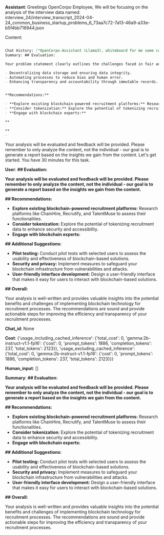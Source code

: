 **Assistant**: Greetings OpenCorpo Employee, We will be focusing on the analysis of the interview data named: interview_24/interview_transcript_2024-04-24_common_business_startup_problems_6_73aa7c72-7a13-46a9-a33e-b5f4bb716944.json 


 Content: 

 ```md

 Chat History: ["OpenCorpo-Assistant (Llama3), whiteboard for me some common business startup problems. Propose a solution for blockchain technology in business. I will evaluate your answers and give my feedback, then propose a problem to you. You will answer and I will evaluate. Let's now begin. You have 30 minutes.", '## Common Business Startup Problems:\n\n**1. Trust & Transparency:**\n- Difficulty establishing trust among stakeholders.\n- Lack of transparency in data and processes.\n\n\n**2. Data Security & Privacy:**\n- Data breaches and security vulnerabilities.\n- Compliance challenges with data regulations.\n\n\n**3. Financial Management:**\n- Slow and costly fundraising processes.\n- Managing cash flow and expenses efficiently.\n\n\n**4. Governance & Decision-Making:**\n- Inefficient governance structures.\n- Difficulty making decentralized decisions.\n\n\n**5. Intellectual Property Protection:**\n- Challenges in registering and managing intellectual property.\n- Concerns over ownership and licensing.\n\n\n## Blockchain Technology Solutions:\n\n**1. Enhancing Trust & Transparency:**\n- Decentralized ledgers provide a secure and transparent record of transactions and interactions.\n- Smart contracts automate trust-based relationships and governance processes.\n\n\n**2. Strengthening Data Security & Privacy:**\n- Cryptographic technology protects data from tampering and unauthorized access.\n- Decentralized storage eliminates the risk of data breaches.\n\n\n**3. Improving Financial Management:**\n- Tokenization enables efficient fundraising through token sales and crowdsourcing.\n- Smart contracts automate financial processes such as payments and investments.\n\n\n**4. Empowering Governance & Decision-Making:**\n- Decentralized governance models enable greater transparency and participation.\n- Token-holders can vote on key decisions and proposals.\n\n\n**5. Securely Managing Intellectual Property:**\n- Blockchain platforms provide a decentralized and transparent ecosystem for registering and managing IP assets.\n- Smart contracts can automate licensing and royalty agreements.\n\n\n**Please provide me with a specific problem you face in your business startup that you believe blockchain technology could potentially solve.**', "I'd like to propose a problem that I think blockchain technology could help solve:\n\nProblem: **Supply Chain Inefficiencies**\n\nAs a startup, we're constantly struggling with supply chain management and logistics. Our company sources materials from various suppliers and manufacturers, and tracking inventory levels, order fulfillment, and product quality can be challenging. This often leads to delays, overstocking, or understocking, which impacts our ability to respond quickly to changing market demands.\n\nWe believe that blockchain technology could help us solve this problem by:\n\n1. **Tracking Provenance**: Implement a decentralized ledger system to track the origin of materials, ensuring transparency and accountability throughout the supply chain.\n2. **Smart Contracts for Order Management**: Automate order processing and fulfillment using smart contracts, streamlining communication between suppliers, manufacturers, and logistics providers.\n3. **Real-time Inventory Tracking**: Use blockchain-based inventory management solutions to monitor stock levels in real-time, reducing overstocking or understocking issues.\n\nBy leveraging blockchain technology, we hope to:\n\n* Enhance supply chain transparency and trust\n* Reduce the risk of counterfeiting and product contamination\n* Improve order fulfillment accuracy and speed\n* Gain better visibility into our global operations\n\nWhat do you think? Have any questions about this problem, or would you like me to elaborate on how blockchain technology can help solve it?", "**Evaluation:**\n\nYour problem statement clearly outlines the challenges faced by startups in managing their supply chain. Blockchain technology offers potential solutions to address these challenges by providing:\n\n- Decentralization and transparency through a distributed ledger.\n- Automation of processes through smart contracts.\n- Improved inventory management through real-time tracking.\n\n\n**Recommendations:**\n\n- **Explore existing blockchain-based supply chain solutions:** Research platforms like IBM Food Trust, VeChain, and SAP blockchain to assess their suitability for your startup's needs.\n- **Consider the regulatory environment:** Understand the legal and regulatory framework surrounding blockchain technology in your industry.\n- **Collaborate with experts:** Engage blockchain developers, consultants, and logistics specialists to assess your supply chain and develop a customized implementation plan.\n\n\n**Additional Suggestions:**\n\n- **Pilot testing:** Conduct pilot tests with selected suppliers and manufacturers to evaluate the effectiveness of blockchain technology before full implementation.\n- **Security considerations:** Implement robust security measures to protect your blockchain infrastructure from vulnerabilities and attacks.\n- **Training and adoption:** Develop training programs and educational materials to ensure that your team understands and can effectively utilize blockchain technology.", "*Thank you for the evaluation and recommendations!*\n\nI appreciate the suggestions to explore existing blockchain-based supply chain solutions, consider the regulatory environment, and collaborate with experts. These steps will help me better understand the feasibility of implementing blockchain technology in my startup's supply chain.\n\nThe additional suggestions, such as pilot testing, prioritizing security considerations, and providing training and adoption support, are also valuable insights that I can use to inform my decision-making process.\n\nI'm excited to take these next steps and potentially leverage blockchain technology to enhance transparency, automation, and inventory management in our supply chain. Thank you again for your feedback!\n\nNow, would you like me to propose another problem or would you like me to come up with a new business startup challenge?", "Let's move on to the next problem. Please provide me with a specific issue you're facing in your business startup that you believe blockchain technology could potentially address. I'm ready to offer my insights and suggestions.", "*Exciting! Let's dive into another challenge*\n\nHere's a problem that I think blockchain technology could help solve:\n**Problem: **Digital Asset Rights Management**\n\nAs a digital media startup, we create and distribute various forms of digital content (images, videos, music, etc.) to customers. However, managing the rights and ownership of these digital assets can be complex and challenging.\n\nSpecifically:\n\n* **Tracking Usage**: We struggle to accurately track how our digital assets are used by customers, making it difficult to enforce licensing agreements and ensure fair compensation.\n* **Proving Ownership**: Verifying ownership of digital assets is often problematic, as we don't have a reliable way to prove who created the content or holds the rights.\n* **Resolving Disputes**: When disputes arise over copyright infringement or licensing issues, resolving them efficiently and fairly becomes difficult due to lack of transparency and tamper-proof record-keeping.\n\nI believe blockchain technology could help us address these challenges by:\n\n1. **Creating a Digital Asset Registry**: Establishing a decentralized, immutable registry for digital assets, allowing us to track ownership, usage, and provenance.\n2. **Smart Contracts for Licensing**: Using smart contracts to automate licensing agreements, ensuring that rights are respected and compensation is paid fairly.\n3. **Decentralized Dispute Resolution**: Implementing blockchain-based dispute resolution mechanisms, providing a transparent, tamper-proof, and efficient way to resolve disputes.\n\nWhat do you think? Can blockchain technology help us better manage digital asset rights and ensure the integrity of our content?\n\n(Please provide your insights and suggestions!)", "## Evaluation:\n\nYour problem statement clearly outlines the challenges faced in managing digital assets. Blockchain technology offers potential solutions by:\n\n- Providing a decentralized and transparent digital asset registry.\n- Automating licensing agreements through smart contracts.\n- Enabling decentralized dispute resolution, reducing the need for intermediaries.\n\n\n**Recommendations:**\n\n- **Explore existing blockchain-powered digital asset management platforms:** Investigate platforms like Arweave, Filecoin, and IPFS to assess their functionalities.\n- **Consider tokenization:** Explore the potential of tokenizing digital assets to enhance ownership and trading.\n- **Engage with blockchain legal experts:** Consult with lawyers specializing in blockchain technology to ensure compliance with relevant regulations.\n\n\n**Additional Suggestions:**\n\n- **Pilot testing:** Conduct pilot tests with selected users to assess the usability and effectiveness of blockchain-based solutions.\n- **Security and privacy:** Implement measures to safeguard your blockchain infrastructure from vulnerabilities and attacks.\n- **User-friendly interface:** Develop user-friendly interfaces to facilitate easy access and interaction with blockchain technology.\n\n\n## Feedback:\n\nYour approach to framing the problem and identifying potential blockchain-based solutions is comprehensive and insightful. The inclusion of pilot testing, security considerations, and user-friendly interface development demonstrates a thoughtful understanding of the implementation challenges.\n\nI believe you're on the right track. Implementing blockchain technology could revolutionize digital asset management, enabling greater transparency, efficiency, and security in the ownership and distribution of digital content.", "*Wow, thank you for the thorough evaluation and feedback!*\nI'm thrilled to see that my problem statement and potential solutions resonate with your expertise.\nYour recommendations are extremely valuable, and I appreciate the encouragement to explore existing blockchain-powered platforms, consider tokenization, and engage with blockchain legal experts.\n\nThe additional suggestions regarding pilot testing, security considerations, and user-friendly interface development are also spot on. I recognize the importance of ensuring a seamless transition to blockchain technology and addressing potential challenges upfront.\n\nYour feedback has been incredibly helpful in refining my approach and understanding the opportunities and challenges associated with implementing blockchain technology for digital asset management.\nThank you again for your time, insights, and guidance!\n\nWould you like me to propose another problem or would you like me to come up with a new business startup challenge?", "Let's move on to the next problem! Please provide me with a specific issue you face in your business startup that you believe blockchain technology could potentially solve. I'm eager to assist you in exploring potential solutions and offering my expertise.", "*Exciting! Let's dive into another challenge*\nHere's a problem that I think blockchain technology could help address: **Problem:** **Fair and Transparent Recruitment Processes**\n\nAs a recruitment startup, we're committed to providing fair and transparent hiring processes for our clients. However, current methods often rely on manual record-keeping, which can lead to errors, biases, and mistrust.\n\nSpecifically:\n\n* **Data Inconsistencies**: Manual data entry can result in discrepancies between different sources, making it difficult to track candidate progress or verify qualifications.\n* **Bias Detection**: Identifying and addressing biases in hiring processes is challenging without robust, tamper-proof records of candidate interactions.\n* **Transparency**: Providing clear, easily accessible information about the hiring process and decision-making criteria is crucial for building trust with clients and candidates.\n* **Auditability**: Ensuring that recruitment decisions are based on verifiable evidence and not subjective opinions is essential for fairness and accountability.\n\nI believe blockchain technology could help us address these challenges by:\n\n1. **Decentralized Data Storage**: Creating a decentralized, immutable record of candidate information, eliminating data inconsistencies and enabling transparent tracking.\n2. **Smart Contracts for Fair Hiring**: Using smart contracts to automate hiring processes, ensuring that decision-making criteria are based on verifiable evidence and not subjective opinions.\n3. **Transparent Recruitment Reports**: Providing tamper-proof recruitment reports that detail candidate interactions, allowing for fair and transparent evaluation.\n\nWhat do you think? Can blockchain technology help us create a more transparent, bias-free, and auditable recruitment process?\n\n(Please provide your insights and suggestions!)", '## Evaluation:\n\nYour problem statement clearly outlines the challenges faced in fair and transparent recruitment processes. Blockchain technology offers potential solutions by:\n\n- Decentralizing data storage and ensuring data integrity.\n- Automating processes to reduce bias and human error.\n- Enhancing transparency and accountability through immutable records.\n\n\n**Recommendations:**\n\n- **Explore existing blockchain-powered recruitment platforms:** Research platforms like ChainHire, Recrutify, and TalentMuse to assess their functionalities.\n- **Consider tokenization:** Explore the potential of tokenizing recruitment data to enhance security and accessibility.\n- **Engage with blockchain experts:**\n\n** \n\n** \n-'] 
 Summary: ## Evaluation:

Your problem statement clearly outlines the challenges faced in fair and transparent recruitment processes. Blockchain technology offers potential solutions by:

- Decentralizing data storage and ensuring data integrity.
- Automating processes to reduce bias and human error.
- Enhancing transparency and accountability through immutable records.


**Recommendations:**

- **Explore existing blockchain-powered recruitment platforms:** Research platforms like ChainHire, Recrutify, and TalentMuse to assess their functionalities.
- **Consider tokenization:** Explore the potential of tokenizing recruitment data to enhance security and accessibility.
- **Engage with blockchain experts:**

** 

** 
- 
``` 


 Your analysis will be evaluated and feedback will be provided. Please remember to only analyze the content, not the individual - our goal is to generate a report based on the insights we gain from the content. Let's get started. You have 30 minutes for this task.

**User**: **## Evaluation:**

**Your analysis will be evaluated and feedback will be provided. Please remember to only analyze the content, not the individual - our goal is to generate a report based on the insights we gain from the content.**

**## Recommendations:**

- **Explore existing blockchain-powered recruitment platforms:** Research platforms like ChainHire, Recrutify, and TalentMuse to assess their functionalities.
- **Consider tokenization:** Explore the potential of tokenizing recruitment data to enhance security and accessibility.
- **Engage with blockchain experts:**

**## Additional Suggestions:**

- **Pilot testing:** Conduct pilot tests with selected users to assess the usability and effectiveness of blockchain-based solutions.
- **Security and privacy:** Implement measures to safeguard your blockchain infrastructure from vulnerabilities and attacks.
- **User-friendly interface development:** Design a user-friendly interface that makes it easy for users to interact with blockchain-based solutions.


**## Overall:**

Your analysis is well-written and provides valuable insights into the potential benefits and challenges of implementing blockchain technology for recruitment processes. The recommendations are sound and provide actionable steps for improving the efficiency and transparency of your recruitment processes.

**Chat_id**: None

**Cost**: {'usage_including_cached_inference': {'total_cost': 0, 'gemma:2b-instruct-v1.1-fp16': {'cost': 0, 'prompt_tokens': 1886, 'completion_tokens': 237, 'total_tokens': 2123}}, 'usage_excluding_cached_inference': {'total_cost': 0, 'gemma:2b-instruct-v1.1-fp16': {'cost': 0, 'prompt_tokens': 1886, 'completion_tokens': 237, 'total_tokens': 2123}}}

**Human_input**: []

**Summary**: **## Evaluation:**

**Your analysis will be evaluated and feedback will be provided. Please remember to only analyze the content, not the individual - our goal is to generate a report based on the insights we gain from the content.**

**## Recommendations:**

- **Explore existing blockchain-powered recruitment platforms:** Research platforms like ChainHire, Recrutify, and TalentMuse to assess their functionalities.
- **Consider tokenization:** Explore the potential of tokenizing recruitment data to enhance security and accessibility.
- **Engage with blockchain experts:**

**## Additional Suggestions:**

- **Pilot testing:** Conduct pilot tests with selected users to assess the usability and effectiveness of blockchain-based solutions.
- **Security and privacy:** Implement measures to safeguard your blockchain infrastructure from vulnerabilities and attacks.
- **User-friendly interface development:** Design a user-friendly interface that makes it easy for users to interact with blockchain-based solutions.


**## Overall:**

Your analysis is well-written and provides valuable insights into the potential benefits and challenges of implementing blockchain technology for recruitment processes. The recommendations are sound and provide actionable steps for improving the efficiency and transparency of your recruitment processes.

